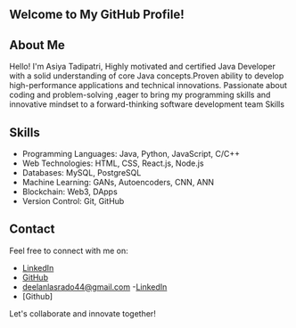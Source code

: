 ## Welcome to My GitHub Profile!
## About Me
Hello! I'm Asiya Tadipatri, Highly motivated and certified Java Developer with a solid understanding of core Java concepts.Proven ability to develop high-performance applications and technical innovations. Passionate about coding and problem-solving ,eager to bring my programming skills and innovative mindset to a forward-thinking software development team Skills 
## Skills
- Programming Languages: Java, Python, JavaScript, C/C++
- Web Technologies: HTML, CSS, React.js, Node.js
- Databases: MySQL, PostgreSQL
- Machine Learning: GANs, Autoencoders, CNN, ANN
- Blockchain: Web3, DApps
- Version Control: Git, GitHub



## Contact
Feel free to connect with me on:
- [LinkedIn](https://www.linkedin.com/in/deelanlasrado/)
- [GitHub](https://github.com/DeelanLasrado)
- deelanlasrado44@gmail.com
-[LinkedIn](https://www.linkedin.com/in/asiya-tadipatri-059b12228)
- [Github]
  

Let's collaborate and innovate together!








